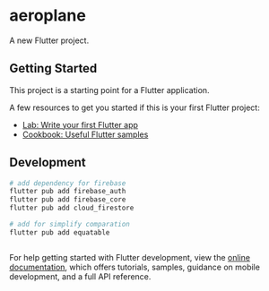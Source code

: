 # aeroplane

A new Flutter project.

## Getting Started

This project is a starting point for a Flutter application.

A few resources to get you started if this is your first Flutter project:

- [Lab: Write your first Flutter app](https://docs.flutter.dev/get-started/codelab)
- [Cookbook: Useful Flutter samples](https://docs.flutter.dev/cookbook)

## Development

```sh
# add dependency for firebase
flutter pub add firebase_auth
flutter pub add firebase_core
flutter pub add cloud_firestore

# add for simplify comparation
flutter pub add equatable



```

For help getting started with Flutter development, view the
[online documentation](https://docs.flutter.dev/), which offers tutorials,
samples, guidance on mobile development, and a full API reference.
